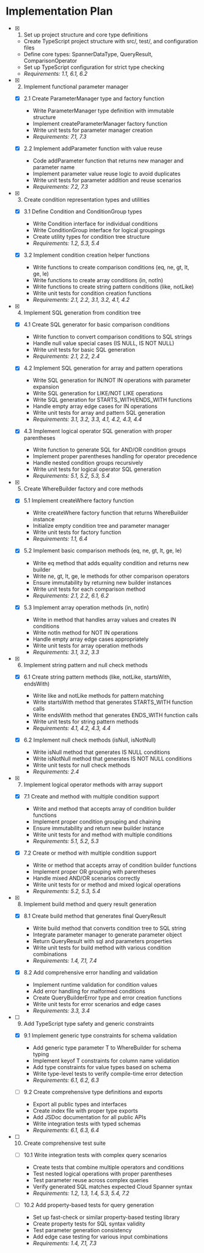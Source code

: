 # Implementation Plan

- [x] 1. Set up project structure and core type definitions

  - Create TypeScript project structure with src/, test/, and configuration files
  - Define core types: SpannerDataType, QueryResult, ComparisonOperator
  - Set up TypeScript configuration for strict type checking
  - _Requirements: 1.1, 6.1, 6.2_

- [x] 2. Implement functional parameter manager

  - [x] 2.1 Create ParameterManager type and factory function

    - Write ParameterManager type definition with immutable structure
    - Implement createParameterManager factory function
    - Write unit tests for parameter manager creation
    - _Requirements: 7.1, 7.3_

  - [x] 2.2 Implement addParameter function with value reuse
    - Code addParameter function that returns new manager and parameter name
    - Implement parameter value reuse logic to avoid duplicates
    - Write unit tests for parameter addition and reuse scenarios
    - _Requirements: 7.2, 7.3_

- [x] 3. Create condition representation types and utilities

  - [x] 3.1 Define Condition and ConditionGroup types

    - Write Condition interface for individual conditions
    - Write ConditionGroup interface for logical groupings
    - Create utility types for condition tree structure
    - _Requirements: 1.2, 5.3, 5.4_

  - [x] 3.2 Implement condition creation helper functions
    - Write functions to create comparison conditions (eq, ne, gt, lt, ge, le)
    - Write functions to create array conditions (in, notIn)
    - Write functions to create string pattern conditions (like, notLike)
    - Write unit tests for condition creation functions
    - _Requirements: 2.1, 2.2, 3.1, 3.2, 4.1, 4.2_

- [x] 4. Implement SQL generation from condition tree

  - [x] 4.1 Create SQL generator for basic comparison conditions

    - Write function to convert comparison conditions to SQL strings
    - Handle null value special cases (IS NULL, IS NOT NULL)
    - Write unit tests for basic SQL generation
    - _Requirements: 2.1, 2.2, 2.4_

  - [x] 4.2 Implement SQL generation for array and pattern operations

    - Write SQL generation for IN/NOT IN operations with parameter expansion
    - Write SQL generation for LIKE/NOT LIKE operations
    - Write SQL generation for STARTS_WITH/ENDS_WITH functions
    - Handle empty array edge cases for IN operations
    - Write unit tests for array and pattern SQL generation
    - _Requirements: 3.1, 3.2, 3.3, 4.1, 4.2, 4.3, 4.4_

  - [x] 4.3 Implement logical operator SQL generation with proper parentheses
    - Write function to generate SQL for AND/OR condition groups
    - Implement proper parentheses handling for operator precedence
    - Handle nested condition groups recursively
    - Write unit tests for logical operator SQL generation
    - _Requirements: 5.1, 5.2, 5.3, 5.4_

- [x] 5. Create WhereBuilder factory and core methods

  - [x] 5.1 Implement createWhere factory function

    - Write createWhere factory function that returns WhereBuilder instance
    - Initialize empty condition tree and parameter manager
    - Write unit tests for factory function
    - _Requirements: 1.1, 6.4_

  - [x] 5.2 Implement basic comparison methods (eq, ne, gt, lt, ge, le)

    - Write eq method that adds equality condition and returns new builder
    - Write ne, gt, lt, ge, le methods for other comparison operators
    - Ensure immutability by returning new builder instances
    - Write unit tests for each comparison method
    - _Requirements: 2.1, 2.2, 6.1, 6.2_

  - [x] 5.3 Implement array operation methods (in, notIn)
    - Write in method that handles array values and creates IN conditions
    - Write notIn method for NOT IN operations
    - Handle empty array edge cases appropriately
    - Write unit tests for array operation methods
    - _Requirements: 3.1, 3.2, 3.3_

- [x] 6. Implement string pattern and null check methods

  - [x] 6.1 Create string pattern methods (like, notLike, startsWith, endsWith)

    - Write like and notLike methods for pattern matching
    - Write startsWith method that generates STARTS_WITH function calls
    - Write endsWith method that generates ENDS_WITH function calls
    - Write unit tests for string pattern methods
    - _Requirements: 4.1, 4.2, 4.3, 4.4_

  - [x] 6.2 Implement null check methods (isNull, isNotNull)
    - Write isNull method that generates IS NULL conditions
    - Write isNotNull method that generates IS NOT NULL conditions
    - Write unit tests for null check methods
    - _Requirements: 2.4_

- [x] 7. Implement logical operator methods with array support

  - [x] 7.1 Create and method with multiple condition support

    - Write and method that accepts array of condition builder functions
    - Implement proper condition grouping and chaining
    - Ensure immutability and return new builder instance
    - Write unit tests for and method with multiple conditions
    - _Requirements: 5.1, 5.2, 5.3_

  - [x] 7.2 Create or method with multiple condition support
    - Write or method that accepts array of condition builder functions
    - Implement proper OR grouping with parentheses
    - Handle mixed AND/OR scenarios correctly
    - Write unit tests for or method and mixed logical operations
    - _Requirements: 5.2, 5.3, 5.4_

- [x] 8. Implement build method and query result generation

  - [x] 8.1 Create build method that generates final QueryResult

    - Write build method that converts condition tree to SQL string
    - Integrate parameter manager to generate parameter object
    - Return QueryResult with sql and parameters properties
    - Write unit tests for build method with various condition combinations
    - _Requirements: 1.4, 7.1, 7.4_

  - [x] 8.2 Add comprehensive error handling and validation
    - Implement runtime validation for condition values
    - Add error handling for malformed conditions
    - Create QueryBuilderError type and error creation functions
    - Write unit tests for error scenarios and edge cases
    - _Requirements: 3.3, 3.4_

- [ ] 9. Add TypeScript type safety and generic constraints

  - [x] 9.1 Implement generic type constraints for schema validation

    - Add generic type parameter T to WhereBuilder for schema typing
    - Implement keyof T constraints for column name validation
    - Add type constraints for value types based on schema
    - Write type-level tests to verify compile-time error detection
    - _Requirements: 6.1, 6.2, 6.3_

  - [ ] 9.2 Create comprehensive type definitions and exports
    - Export all public types and interfaces
    - Create index file with proper type exports
    - Add JSDoc documentation for all public APIs
    - Write integration tests with typed schemas
    - _Requirements: 6.1, 6.3, 6.4_

- [ ] 10. Create comprehensive test suite

  - [ ] 10.1 Write integration tests with complex query scenarios

    - Create tests that combine multiple operators and conditions
    - Test nested logical operations with proper parentheses
    - Test parameter reuse across complex queries
    - Verify generated SQL matches expected Cloud Spanner syntax
    - _Requirements: 1.2, 1.3, 1.4, 5.3, 5.4, 7.2_

  - [ ] 10.2 Add property-based tests for query generation
    - Set up fast-check or similar property-based testing library
    - Create property tests for SQL syntax validity
    - Test parameter generation consistency
    - Add edge case testing for various input combinations
    - _Requirements: 1.4, 7.1, 7.3_
